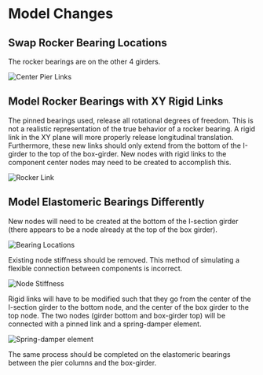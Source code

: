 # Model Changes
## Swap Rocker Bearing Locations

The rocker bearings are on the other 4 girders.

![Center Pier Links](/Images/CenterPierLinks.png)

## Model Rocker Bearings with XY Rigid Links
The pinned bearings used, release all rotational degrees of freedom. This is not a realistic representation of the true behavior of a rocker bearing. A rigid link in the XY plane will more properly release longitudinal translation. Furthermore, these new links should only extend from the bottom of the I-girder to the top of the box-girder. New nodes with rigid links to the component center nodes may need to be created to accomplish this.

![Rocker Link](/Images/RockerLink.png)

## Model Elastomeric Bearings Differently

New nodes will need to be created at the bottom of the I-section girder (there appears to be a node already at the top of the box girder).

![Bearing Locations](/Images/BearingLocation.png)

Existing node stiffness should be removed. This method of simulating a flexible connection between components is incorrect.

![Node Stiffness](/Images/NodeStiffness.png)

Rigid links will have to be modified such that they go from the center of the I-section girder to the bottom node, and the center of the box girder to the top node. The two nodes (girder bottom and box-girder top) will be connected with a pinned link and a spring-damper element.

![Spring-damper element](/Images/SpringElement.png)

The same process should be completed on the elastomeric bearings between the pier columns and the box-girder.
